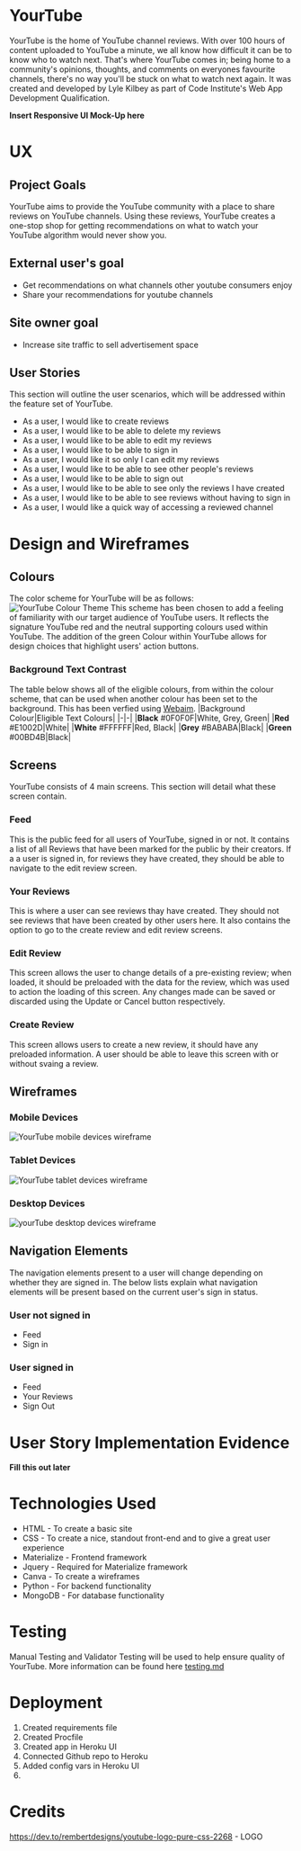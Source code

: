 # YourTube
YourTube is the home of YouTube channel reviews. With over 100 hours of content uploaded to YouTube a minute, we all know how difficult it can be to know who to watch next. That's where YourTube comes in; being home to a community's opinions, thoughts, and comments on everyones favourite channels, there's no way you'll be stuck on what to watch next again. It was created and developed by Lyle Kilbey as part of Code Institute's Web App Development Qualification.

**Insert Responsive UI Mock-Up here**

# UX
## Project Goals
YourTube aims to provide the YouTube community with a place to share reviews on YouTube channels. Using these reviews, YourTube creates a one-stop shop for getting recommendations on what to watch your YouTube algorithm would never show you.
## External user's goal
 - Get recommendations on what channels other youtube consumers enjoy
 - Share your recommendations for youtube channels
## Site owner goal
- Increase site traffic to sell advertisement space
## User Stories
This section will outline the user scenarios, which will be addressed within the feature set of YourTube. 
- As a user, I would like to create reviews
- As a user, I would like to be able to delete my reviews
- As a user, I would like to be able to edit my reviews
- As a user, I would like to be able to sign in
- As a user, I would like it so only I can edit my reviews
- As a user, I would like to be able to see other people's reviews
- As a user, I would like to be able to sign out
- As a user, I would like to be able to see only the reviews I have created
- As a user, I would like to be able to see reviews without having to sign in
- As a user, I would like a quick way of accessing a reviewed channel
# Design and Wireframes
## Colours
The color scheme for YourTube will be as follows:
![YourTube Colour Theme](assets/readme_imgs/yourtube_color_theme.jpeg)
This scheme has been chosen to add a feeling of familiarity with our target audience of YouTube users. It reflects the signature YouTube red and the neutral supporting colours used within YouTube. The addition of the green Colour within YourTube allows for design choices that highlight users' action buttons. 
### Background Text Contrast
The table below shows all of the eligible colours, from within the colour scheme, that can be used when another colour has been set to the background. This has been verfied using [Webaim](https://webaim.org/resources/contrastchecker/).
|Background Colour|Eligible Text Colours|
|-|-|
|**Black** #0F0F0F|White, Grey, Green|
|**Red** #E1002D|White|
|**White** #FFFFFF|Red, Black|
|**Grey** #BABABA|Black|
|**Green** #00BD4B|Black|
## Screens
YourTube consists of 4 main screens. This section will detail what these screen contain.
### Feed
This is the public feed for all users of YourTube, signed in or not. It contains a list of all Reviews that have been marked for the public by their creators. If a a user is signed in, for reviews they have created, they should be able to navigate to the edit review screen. 
### Your Reviews
This is where a user can see reviews thay have created. They should not see reviews that have been created by other users here. It also contains the option to go to the create review and edit review screens.
### Edit Review
This screen allows the user to change details of a pre-existing review; when loaded, it should be preloaded with the data for the review, which was used to action the loading of this screen. Any changes made can be saved or discarded using the Update or Cancel button respectively. 
### Create Review
This screen allows users to create a new review, it should have any preloaded information. A user should be able to leave this screen with or without svaing a review. 
## Wireframes
### Mobile Devices
![YourTube mobile devices wireframe](assets/readme_imgs/mobile_yourtube_wireframes.png)
### Tablet Devices
![YourTube tablet devices wireframe](assets/readme_imgs/tablet_yourtube_wireframes.png)
### Desktop Devices
![yourTube desktop devices wireframe](assets/readme_imgs/desktop_yourtube_wireframes.png)
## Navigation Elements
The navigation elements present to a user will change depending on whether they are signed in. The below lists explain what navigation elements will be present based on the current user's sign in status. 
### User not signed in
- Feed
- Sign in
### User  signed in
- Feed
- Your Reviews
- Sign Out
# User Story Implementation Evidence
**Fill this out later**
# Technologies Used
- HTML - To create a basic site
- CSS - To create a nice, standout front-end and to give a great user experience
- Materialize - Frontend framework  
- Jquery - Required for Materialize framework
- Canva - To create a wireframes
- Python - For backend functionality
- MongoDB - For database functionality
# Testing
Manual Testing and Validator Testing will be used to help ensure quality of YourTube. More information can be found here [testing.md](testing.md)
# Deployment
1. Created requirements file
2. Created Procfile
3. Created app in Heroku UI
4. Connected Github repo to Heroku
5. Added config vars in Heroku UI
6. 

# Credits
https://dev.to/rembertdesigns/youtube-logo-pure-css-2268 - LOGO

